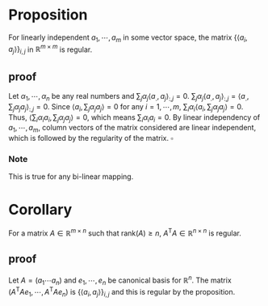 # Proposition
For linearly independent $a_1, \cdots, a_m$ in some vector space, the matrix $\{\langle a_{i}, a_{j}\rangle\}_{i,j}$ in $\mathbb{R}^{m\times m}$ is regular.
## proof
Let $\alpha_{1},\cdots, \alpha_{n}$ be any real numbers and $\sum_{j}\alpha_{j}\langle a_{.}, a_{j}\rangle_{:,j}=0$. $\sum_{j}\alpha_{j}\langle a_{.}, a_{j}\rangle_{:,j}=\langle a_{.}, \sum_{j}\alpha_{j}a_{j}\rangle_{:,j}=0$. Since $\langle a_{i}, \sum_{j}\alpha_{j}a_{j}\rangle = 0$ for any $i = 1,\cdots, m$, $\sum_{i}\alpha_{i}\langle a_{i}, \sum_{j}\alpha_{j}a_{j}\rangle = 0$. Thus, $\langle \sum_{i}\alpha_{i}a_{i}, \sum_{j}\alpha_{j}a_{j}\rangle = 0$, which means $\sum_{i}\alpha_{i}a_{i} = 0$. By linear independency of $a_1, \cdots, a_m$, column vectors of the matrix considered are linear independent, which is followed by the regularity of the matrix. $\square$
### Note
This is true for any bi-linear mapping.

# Corollary
For a matrix $A\in\mathbb{R}^{m\times n}$ such that $\text{rank}(A)\geq n$, $A^{\mathsf{T}}A\in\mathbb{R}^{n\times n}$ is regular.
## proof
Let $A=(a_{1} \cdots a_{n})$ and $e_{1}, \cdots, e_{n}$ be canonical basis for $\mathbb{R}^{n}$. The matrix $(A^{\mathsf{T}}Ae_{1},\cdots, A^{\mathsf{T}}Ae_{n})$ is $\{\langle a_{i}, a_{j}\rangle\}_{i,j}$ and this is regular by the proposition.